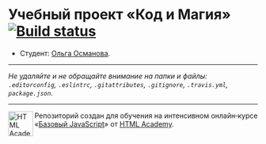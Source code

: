 # Учебный проект «Код и Магия» [![Build status][travis-image]][travis-url]

* Студент: [Ольга Османова](https://up.htmlacademy.ru/javascript/12/user/349675).

---

_Не удаляйте и не обращайте внимание на папки и файлы:_<br>
_`.editorconfig`, `.eslintrc`, `.gitattributes`, `.gitignore`, `.travis.yml`, `package.json`._

---

<a href="https://htmlacademy.ru/intensive/javascript"><img align="left" width="50" height="50" title="HTML Academy" src="https://up.htmlacademy.ru/static/img/intensive/javascript/logo-for-github.svg"></a>

Репозиторий создан для обучения на интенсивном онлайн‑курсе «[Базовый JavaScript](https://htmlacademy.ru/intensive/javascript)» от [HTML Academy](https://htmlacademy.ru).

[travis-image]: https://travis-ci.org/htmlacademy-javascript/349675-code-and-magick.svg?branch=master
[travis-url]: https://travis-ci.org/htmlacademy-javascript/349675-code-and-magick

